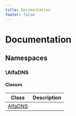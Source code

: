 ```yaml
---
title: Documentation
footer: false
---
```


# Documentation


## Namespaces


### \AlfaDNS

#### Classes

| Class | Description |
|---    |---          |
| [AlfaDNS](./classes/AlfaDNS/AlfaDNS.md) | |





